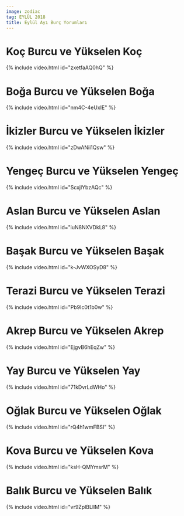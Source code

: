 ```yaml
---
image: zodiac
tag: EYLÜL 2018
title: Eylül Ayı Burç Yorumları
---
```


# Koç Burcu ve Yükselen Koç

{% include video.html id="zxetfaAQ0hQ" %}

# Boğa Burcu ve Yükselen Boğa

{% include video.html id="nm4C-4eUxIE" %}

# İkizler Burcu ve Yükselen İkizler

{% include video.html id="zDwANii1Qsw" %}

# Yengeç Burcu ve Yükselen Yengeç

{% include video.html id="ScxjlYbzAQc" %}

# Aslan Burcu ve Yükselen Aslan

{% include video.html id="iuN8NXVDkL8" %}

# Başak Burcu ve Yükselen Başak

{% include video.html id="k-JvWXOSyD8" %}

# Terazi Burcu ve Yükselen Terazi

{% include video.html id="Pb9Ic0t1b0w" %}

# Akrep Burcu ve Yükselen Akrep

{% include video.html id="EjgvB6hEqZw" %}

# Yay Burcu ve Yükselen Yay

{% include video.html id="71kDvrLdWHo" %}

# Oğlak Burcu ve Yükselen Oğlak

{% include video.html id="rQ4h1wmFBSI" %}

# Kova Burcu ve Yükselen Kova

{% include video.html id="ksH-QMYmsrM" %}

# Balık Burcu ve Yükselen Balık

{% include video.html id="vr9ZplBLllM" %}
